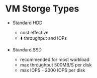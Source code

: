 # VM Storge Types

 * Standard HDD
    * cost effective
    * ⬇️ throughput and IOPs

* Standard SSD
    * recommended for most workload
    * max throughput 500MB/S per disk
    * max IOPS - 2000 IOPS per disk
